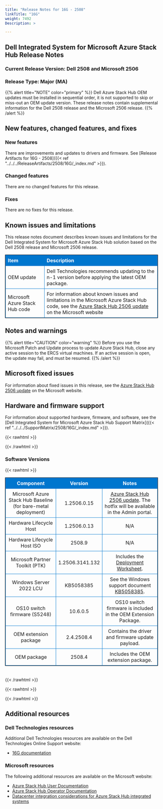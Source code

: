 ```yaml
---
title: "Release Notes for 16G - 2508"
linkTitle: "16G"
weight: 7492
Description: >

---
```


## Dell Integrated System for Microsoft Azure Stack Hub Release Notes
### Current Release Version: Dell 2508 and Microsoft 2506
### Release Type: Major (MA)

{{% alert title="NOTE" color="primary" %}}
Dell Azure Stack Hub OEM updates must be installed in sequential order, it is not supported to skip or miss-out an OEM update version. These release notes contain supplemental information for the Dell 2508 release and the Microsoft 2506 release.
{{% /alert %}}

## New features, changed features, and fixes
### New features
There are improvements and updates to drivers and firmware. See [Release Artifacts for 16G - 2508]({{< ref "../../../ReleaseArtifacts/2508/16G/_index.md" >}}).

### Changed features
There are no changed features for this release.

### Fixes
There are no fixes for this release.

## Known issues and limitations

This release notes document describes known issues and limitations for the Dell Integrated System for Microsoft Azure Stack Hub solution based on the Dell 2508 release and Microsoft 2506 release.

| Item                           | Description                                                                                                                                                                                                                                  |
| :----------------------------- | :------------------------------------------------------------------------------------------------------------------------------------------------------------------------------------------------------------------------------------------- |
| OEM update                     | Dell Technologies recommends updating to the n-1 version before applying the latest OEM package.                                                          |
| Microsoft Azure Stack Hub code | For information about known issues and limitations in the Microsoft Azure Stack Hub code, see the [Azure Stack Hub 2506 update](https://learn.microsoft.com/en-us/azure-stack/operator/release-notes?view=azs-2506) on the Microsoft website |

## Notes and warnings
{{% alert title="CAUTION" color="warning" %}}
Before you use the Microsoft Patch and Update process to update Azure Stack Hub, close any active session to the ERCS virtual machines. If an active session is open, the update may fail, and must be resumed.
{{% /alert %}}

## Microsoft fixed issues
For information about fixed issues in this release, see the [Azure Stack Hub 2506 update](https://docs.microsoft.com/en-us/azure-stack/operator/release-notes?view=azs-2506) on the Microsoft website.

## Hardware and firmware support
For information about supported hardware, firmware, and software, see the [Dell Integrated System for Microsoft Azure Stack Hub Support Matrix]({{< ref "../../../SupportMatrix/2508/16G/_index.md" >}}).

{{< rawhtml >}}

<!DOCTYPE html PUBLIC "-//W3C//DTD XHTML 1.0 Strict//EN" "http://www.w3.org/TR/xhtml1/DTD/xhtml1-strict.dtd">
<html xmlns="http://www.w3.org/1999/xhtml">
<head>

<style>
table {
    border-width:1px; border-style:solid;
    border-color:black;
    border-collapse: collapse;
    width: 100%;
    margin-bottom: 20px;
    table-layout:fixed;
    overflow-wrap: break-word;
}
th {
    border-width:1px;
    padding:7px;
    border-style:solid;
    border-color:#0076CE;
    background-color:#0076CE;
    color:#FFFFFF;
    text-align:center;
}
td {
    border-width:1px;
    padding:7px;
    border-style:solid;
    border-color:#0076CE;
    text-align:center;
}
caption {
    padding-bottom: 10px;
    color:  #0076CE;
    font-weight: bold;
    text-align: left;
    font-size: 20px;
}
</style>

</head>

<body>

<div id="content">
{{< /rawhtml >}}

### Software Versions
{{< rawhtml >}}
<table>
<colgroup><col/><col/><col/></colgroup>
<tr><th>Component</th><th>Version</th><th>Notes</th></tr>
<tr><td>Microsoft Azure Stack Hub Baseline (for bare-metal deployment)</td><td>1.2506.0.15</td><td><a href='https://learn.microsoft.com/en-us/azure-stack/operator/release-notes?view=azs-2506'>Azure Stack Hub 2506 update</a>. The hotfix will be available in the Admin portal.</td></tr>
<tr><td>Hardware Lifecycle Host</td><td>1.2506.0.13</td><td>N/A</td></tr>
<tr><td>Hardware Lifecycle Host ISO</td><td>2508.9</td><td>N/A</td></tr>
<tr><td>Microsoft Partner Toolkit (PTK)</td><td>1.2506.3141.132</td><td>Includes the <a href='https://www.powershellgallery.com/packages/Azs.Deployment.Worksheet/1.2506.3141.132'>Deployment Worksheet</a>.</td></tr>
<tr><td>Windows Server 2022 LCU</td><td>KB5058385</td><td>See the Windows support document <a href='https://support.microsoft.com/help/5058385'>KB5058385</a>.</td></tr>
<tr><td>OS10 switch firmware (S5248)</td><td>10.6.0.5</td><td>OS10 switch firmware is included in the OEM Extension Package.</td></tr>
<tr><td>OEM extension package</td><td>2.4.2508.4</td><td>Contains the driver and firmware update payload.</td></tr>
<tr><td>OEM package</td><td>2508.4</td><td>Includes the OEM extension package.</td></tr>
</table>
<br>
{{< /rawhtml >}}

{{< rawhtml >}}
</div>

</body>

</html>


{{< /rawhtml >}}

## Additional resources

### Dell Technologies resources

Additional Dell Technologies resources are available on the Dell Technologies Online Support website:

- [16G documentation](https://www.dell.com/support/home/us/en/04/product-support/product/cloud-for-microsoft-azure-stack16G/docs)

### Microsoft resources

The following additional resources are available on the Microsoft website:

- [Azure Stack Hub User Documentation](https://learn.microsoft.com/en-us/azure/azure-stack/user/)
- [Azure Stack Hub Operator Documentation](https://learn.microsoft.com/en-us/azure/azure-stack/)
- [Datacenter integration considerations for Azure Stack Hub integrated systems](https://learn.microsoft.com/en-us/azure-stack/operator/azure-stack-datacenter-integration)
